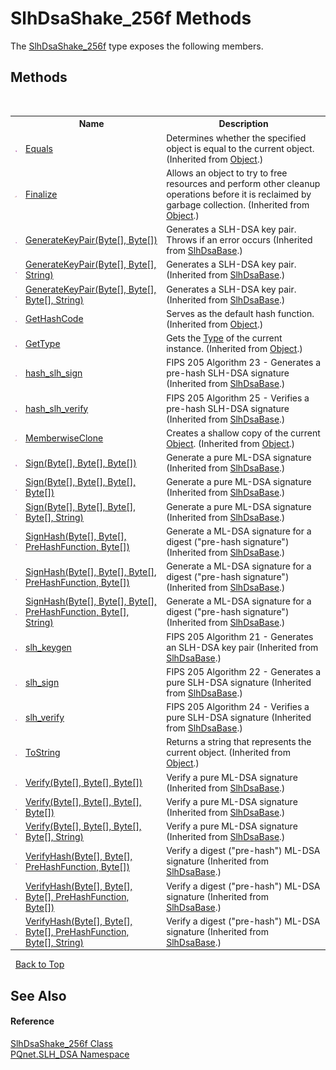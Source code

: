 # SlhDsaShake_256f Methods
 

The <a href="94052c05-a609-1ea9-46e6-c4f3d31ec557">SlhDsaShake_256f</a> type exposes the following members.


## Methods
&nbsp;<table><tr><th></th><th>Name</th><th>Description</th></tr><tr><td>![Public method](media/pubmethod.gif "Public method")</td><td><a href="https://docs.microsoft.com/dotnet/api/system.object.equals#system-object-equals(system-object)" target="_blank" rel="noopener noreferrer">Equals</a></td><td>
Determines whether the specified object is equal to the current object.
 (Inherited from <a href="https://docs.microsoft.com/dotnet/api/system.object" target="_blank" rel="noopener noreferrer">Object</a>.)</td></tr><tr><td>![Protected method](media/protmethod.gif "Protected method")</td><td><a href="https://docs.microsoft.com/dotnet/api/system.object.finalize#system-object-finalize" target="_blank" rel="noopener noreferrer">Finalize</a></td><td>
Allows an object to try to free resources and perform other cleanup operations before it is reclaimed by garbage collection.
 (Inherited from <a href="https://docs.microsoft.com/dotnet/api/system.object" target="_blank" rel="noopener noreferrer">Object</a>.)</td></tr><tr><td>![Public method](media/pubmethod.gif "Public method")</td><td><a href="892fd2b0-1e44-61a4-4ff8-fc89a8134a01">GenerateKeyPair(Byte[], Byte[])</a></td><td>
Generates a SLH-DSA key pair. Throws if an error occurs
 (Inherited from <a href="1d1a32a0-f23c-63fc-1ca5-63206215e8be">SlhDsaBase</a>.)</td></tr><tr><td>![Public method](media/pubmethod.gif "Public method")</td><td><a href="739d3690-206f-04bb-5270-fbbe4d171ddc">GenerateKeyPair(Byte[], Byte[], String)</a></td><td>
Generates a SLH-DSA key pair.
 (Inherited from <a href="1d1a32a0-f23c-63fc-1ca5-63206215e8be">SlhDsaBase</a>.)</td></tr><tr><td>![Public method](media/pubmethod.gif "Public method")</td><td><a href="532c494f-b42e-3c68-bee6-4222c4ddb6fc">GenerateKeyPair(Byte[], Byte[], Byte[], String)</a></td><td>
Generates a SLH-DSA key pair.
 (Inherited from <a href="1d1a32a0-f23c-63fc-1ca5-63206215e8be">SlhDsaBase</a>.)</td></tr><tr><td>![Public method](media/pubmethod.gif "Public method")</td><td><a href="https://docs.microsoft.com/dotnet/api/system.object.gethashcode#system-object-gethashcode" target="_blank" rel="noopener noreferrer">GetHashCode</a></td><td>
Serves as the default hash function.
 (Inherited from <a href="https://docs.microsoft.com/dotnet/api/system.object" target="_blank" rel="noopener noreferrer">Object</a>.)</td></tr><tr><td>![Public method](media/pubmethod.gif "Public method")</td><td><a href="https://docs.microsoft.com/dotnet/api/system.object.gettype#system-object-gettype" target="_blank" rel="noopener noreferrer">GetType</a></td><td>
Gets the <a href="https://docs.microsoft.com/dotnet/api/system.type" target="_blank" rel="noopener noreferrer">Type</a> of the current instance.
 (Inherited from <a href="https://docs.microsoft.com/dotnet/api/system.object" target="_blank" rel="noopener noreferrer">Object</a>.)</td></tr><tr><td>![Public method](media/pubmethod.gif "Public method")</td><td><a href="b5441704-3d3d-f622-bac1-3886a13e6c9b">hash_slh_sign</a></td><td>
FIPS 205 Algorithm 23 - Generates a pre-hash SLH-DSA signature
 (Inherited from <a href="1d1a32a0-f23c-63fc-1ca5-63206215e8be">SlhDsaBase</a>.)</td></tr><tr><td>![Public method](media/pubmethod.gif "Public method")</td><td><a href="8e47b7fc-bdbb-45a0-8839-b0d786e07b15">hash_slh_verify</a></td><td>
FIPS 205 Algorithm 25 - Verifies a pre-hash SLH-DSA signature
 (Inherited from <a href="1d1a32a0-f23c-63fc-1ca5-63206215e8be">SlhDsaBase</a>.)</td></tr><tr><td>![Protected method](media/protmethod.gif "Protected method")</td><td><a href="https://docs.microsoft.com/dotnet/api/system.object.memberwiseclone#system-object-memberwiseclone" target="_blank" rel="noopener noreferrer">MemberwiseClone</a></td><td>
Creates a shallow copy of the current <a href="https://docs.microsoft.com/dotnet/api/system.object" target="_blank" rel="noopener noreferrer">Object</a>.
 (Inherited from <a href="https://docs.microsoft.com/dotnet/api/system.object" target="_blank" rel="noopener noreferrer">Object</a>.)</td></tr><tr><td>![Public method](media/pubmethod.gif "Public method")</td><td><a href="1719fbea-b0f5-c255-c599-b1e617f005a1">Sign(Byte[], Byte[], Byte[])</a></td><td>
Generate a pure ML-DSA signature
 (Inherited from <a href="1d1a32a0-f23c-63fc-1ca5-63206215e8be">SlhDsaBase</a>.)</td></tr><tr><td>![Public method](media/pubmethod.gif "Public method")</td><td><a href="5162c148-378f-41e4-bc24-192f4dad8977">Sign(Byte[], Byte[], Byte[], Byte[])</a></td><td>
Generate a pure ML-DSA signature
 (Inherited from <a href="1d1a32a0-f23c-63fc-1ca5-63206215e8be">SlhDsaBase</a>.)</td></tr><tr><td>![Public method](media/pubmethod.gif "Public method")</td><td><a href="f14969b5-1216-c28f-8c8a-d3e97983c224">Sign(Byte[], Byte[], Byte[], Byte[], String)</a></td><td>
Generate a pure ML-DSA signature
 (Inherited from <a href="1d1a32a0-f23c-63fc-1ca5-63206215e8be">SlhDsaBase</a>.)</td></tr><tr><td>![Public method](media/pubmethod.gif "Public method")</td><td><a href="83de79b5-94c5-feb6-2641-33e2f1ff43eb">SignHash(Byte[], Byte[], PreHashFunction, Byte[])</a></td><td>
Generate a ML-DSA signature for a digest ("pre-hash signature")
 (Inherited from <a href="1d1a32a0-f23c-63fc-1ca5-63206215e8be">SlhDsaBase</a>.)</td></tr><tr><td>![Public method](media/pubmethod.gif "Public method")</td><td><a href="75ac4b8a-aefe-103e-fffa-8165b20a58e6">SignHash(Byte[], Byte[], Byte[], PreHashFunction, Byte[])</a></td><td>
Generate a ML-DSA signature for a digest ("pre-hash signature")
 (Inherited from <a href="1d1a32a0-f23c-63fc-1ca5-63206215e8be">SlhDsaBase</a>.)</td></tr><tr><td>![Public method](media/pubmethod.gif "Public method")</td><td><a href="d70f3b12-e955-8f0e-ec03-c8c0e858fc02">SignHash(Byte[], Byte[], Byte[], PreHashFunction, Byte[], String)</a></td><td>
Generate a ML-DSA signature for a digest ("pre-hash signature")
 (Inherited from <a href="1d1a32a0-f23c-63fc-1ca5-63206215e8be">SlhDsaBase</a>.)</td></tr><tr><td>![Public method](media/pubmethod.gif "Public method")</td><td><a href="a8ce1206-3bd4-fd0a-f3d0-26f62d1f4e3b">slh_keygen</a></td><td>
FIPS 205 Algorithm 21 - Generates an SLH-DSA key pair
 (Inherited from <a href="1d1a32a0-f23c-63fc-1ca5-63206215e8be">SlhDsaBase</a>.)</td></tr><tr><td>![Public method](media/pubmethod.gif "Public method")</td><td><a href="a4cc320b-b1d5-41ec-cc1c-0608a05bbb83">slh_sign</a></td><td>
FIPS 205 Algorithm 22 - Generates a pure SLH-DSA signature
 (Inherited from <a href="1d1a32a0-f23c-63fc-1ca5-63206215e8be">SlhDsaBase</a>.)</td></tr><tr><td>![Public method](media/pubmethod.gif "Public method")</td><td><a href="9b2e085a-5a0f-f0b2-30b6-d1281a376999">slh_verify</a></td><td>
FIPS 205 Algorithm 24 - Verifies a pure SLH-DSA signature
 (Inherited from <a href="1d1a32a0-f23c-63fc-1ca5-63206215e8be">SlhDsaBase</a>.)</td></tr><tr><td>![Public method](media/pubmethod.gif "Public method")</td><td><a href="https://docs.microsoft.com/dotnet/api/system.object.tostring#system-object-tostring" target="_blank" rel="noopener noreferrer">ToString</a></td><td>
Returns a string that represents the current object.
 (Inherited from <a href="https://docs.microsoft.com/dotnet/api/system.object" target="_blank" rel="noopener noreferrer">Object</a>.)</td></tr><tr><td>![Public method](media/pubmethod.gif "Public method")</td><td><a href="4740b7c9-b67f-6a9b-9f0c-5af2f98854c5">Verify(Byte[], Byte[], Byte[])</a></td><td>
Verify a pure ML-DSA signature
 (Inherited from <a href="1d1a32a0-f23c-63fc-1ca5-63206215e8be">SlhDsaBase</a>.)</td></tr><tr><td>![Public method](media/pubmethod.gif "Public method")</td><td><a href="639edea0-4b0f-5075-66c6-36504a548345">Verify(Byte[], Byte[], Byte[], Byte[])</a></td><td>
Verify a pure ML-DSA signature
 (Inherited from <a href="1d1a32a0-f23c-63fc-1ca5-63206215e8be">SlhDsaBase</a>.)</td></tr><tr><td>![Public method](media/pubmethod.gif "Public method")</td><td><a href="35641db8-e635-ec7e-c537-cd5517307aed">Verify(Byte[], Byte[], Byte[], Byte[], String)</a></td><td>
Verify a pure ML-DSA signature
 (Inherited from <a href="1d1a32a0-f23c-63fc-1ca5-63206215e8be">SlhDsaBase</a>.)</td></tr><tr><td>![Public method](media/pubmethod.gif "Public method")</td><td><a href="8d8c110f-0464-5908-9ecd-c64116e03775">VerifyHash(Byte[], Byte[], PreHashFunction, Byte[])</a></td><td>
Verify a digest ("pre-hash") ML-DSA signature
 (Inherited from <a href="1d1a32a0-f23c-63fc-1ca5-63206215e8be">SlhDsaBase</a>.)</td></tr><tr><td>![Public method](media/pubmethod.gif "Public method")</td><td><a href="7bd15958-2e64-ecd2-84a3-37027aad402b">VerifyHash(Byte[], Byte[], Byte[], PreHashFunction, Byte[])</a></td><td>
Verify a digest ("pre-hash") ML-DSA signature
 (Inherited from <a href="1d1a32a0-f23c-63fc-1ca5-63206215e8be">SlhDsaBase</a>.)</td></tr><tr><td>![Public method](media/pubmethod.gif "Public method")</td><td><a href="38616678-22f6-a96f-c72c-1cd032926da7">VerifyHash(Byte[], Byte[], Byte[], PreHashFunction, Byte[], String)</a></td><td>
Verify a digest ("pre-hash") ML-DSA signature
 (Inherited from <a href="1d1a32a0-f23c-63fc-1ca5-63206215e8be">SlhDsaBase</a>.)</td></tr></table>&nbsp;
<a href="#slhdsashake_256f-methods">Back to Top</a>

## See Also


#### Reference
<a href="94052c05-a609-1ea9-46e6-c4f3d31ec557">SlhDsaShake_256f Class</a><br /><a href="5a51e981-67fd-0177-2098-034d6071509d">PQnet.SLH_DSA Namespace</a><br />